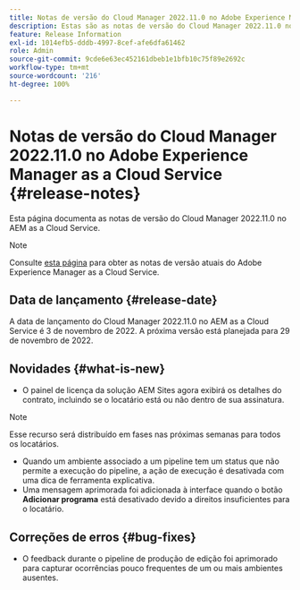 ```yaml
---
title: Notas de versão do Cloud Manager 2022.11.0 no Adobe Experience Manager as a Cloud Service
description: Estas são as notas de versão do Cloud Manager 2022.11.0 no AEM as a Cloud Service.
feature: Release Information
exl-id: 1014efb5-dddb-4997-8cef-afe6dfa61462
role: Admin
source-git-commit: 9cde6e63ec452161dbeb1e1bfb10c75f89e2692c
workflow-type: tm+mt
source-wordcount: '216'
ht-degree: 100%

---
```


# Notas de versão do Cloud Manager 2022.11.0 no Adobe Experience Manager as a Cloud Service {#release-notes}

Esta página documenta as notas de versão do Cloud Manager 2022.11.0 no AEM as a Cloud Service.

>[!NOTE]
>
>Consulte [esta página](/help/release-notes/release-notes-cloud/release-notes-current.md) para obter as notas de versão atuais do Adobe Experience Manager as a Cloud Service.

## Data de lançamento {#release-date}

A data de lançamento do Cloud Manager 2022.11.0 no AEM as a Cloud Service é 3 de novembro de 2022. A próxima versão está planejada para 29 de novembro de 2022.

## Novidades {#what-is-new}

* O painel de licença da solução AEM Sites agora exibirá os detalhes do contrato, incluindo se o locatário está ou não dentro de sua assinatura.

>[!NOTE]
>
> Esse recurso será distribuído em fases nas próximas semanas para todos os locatários.

* Quando um ambiente associado a um pipeline tem um status que não permite a execução do pipeline, a ação de execução é desativada com uma dica de ferramenta explicativa.
* Uma mensagem aprimorada foi adicionada à interface quando o botão **Adicionar programa** está desativado devido a direitos insuficientes para o locatário.

## Correções de erros {#bug-fixes}

* O feedback durante o pipeline de produção de edição foi aprimorado para capturar ocorrências pouco frequentes de um ou mais ambientes ausentes.
